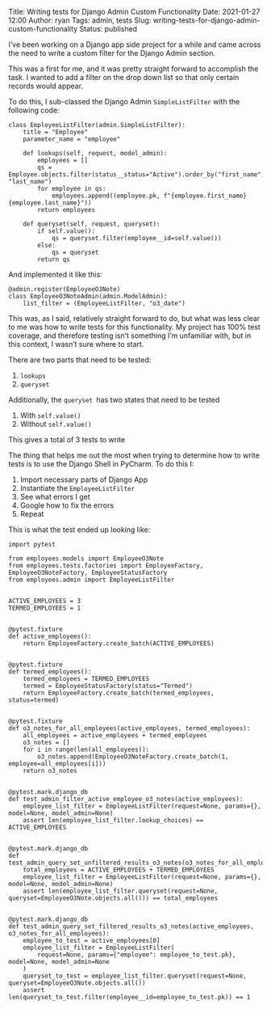Title: Writing tests for Django Admin Custom Functionality
Date: 2021-01-27 12:00
Author: ryan
Tags: admin, tests
Slug: writing-tests-for-django-admin-custom-functionality
Status: published

I’ve been working on a Django app side project for a while and came across the need to write a custom filter for the Django Admin section.

This was a first for me, and it was pretty straight forward to accomplish the task. I wanted to add a filter on the drop down list so that only certain records would appear.

To do this, I sub-classed the Django Admin `SimpleListFilter` with the following code:

```
class EmployeeListFilter(admin.SimpleListFilter):
    title = "Employee"
    parameter_name = "employee"

    def lookups(self, request, model_admin):
        employees = []
        qs = Employee.objects.filter(status__status="Active").order_by("first_name", "last_name")
        for employee in qs:
            employees.append((employee.pk, f"{employee.first_name} {employee.last_name}"))
        return employees

    def queryset(self, request, queryset):
        if self.value():
            qs = queryset.filter(employee__id=self.value())
        else:
            qs = queryset
        return qs
```

And implemented it like this:

```
@admin.register(EmployeeO3Note)
class EmployeeO3NoteAdmin(admin.ModelAdmin):
    list_filter = (EmployeeListFilter, "o3_date")
```

This was, as I said, relatively straight forward to do, but what was less clear to me was how to write tests for this functionality. My project has 100% test coverage, and therefore testing isn’t something I’m unfamiliar with, but in this context, I wasn’t sure where to start.

There are two parts that need to be tested:

1.  `lookups`
2.  `queryset `

Additionally, the `queryset `has two states that need to be tested

1.  With `self.value()`
2.  Without `self.value()`

This gives a total of 3 tests to write

The thing that helps me out the most when trying to determine how to write tests is to use the Django Shell in PyCharm. To do this I:

1.  Import necessary parts of Django App
2.  Instantiate the `EmployeeListFilter`
3.  See what errors I get
4.  Google how to fix the errors
5.  Repeat

This is what the test ended up looking like:

```
import pytest

from employees.models import EmployeeO3Note
from employees.tests.factories import EmployeeFactory, EmployeeO3NoteFactory, EmployeeStatusFactory
from employees.admin import EmployeeListFilter


ACTIVE_EMPLOYEES = 3
TERMED_EMPLOYEES = 1


@pytest.fixture
def active_employees():
    return EmployeeFactory.create_batch(ACTIVE_EMPLOYEES)


@pytest.fixture
def termed_employees():
    termed_employees = TERMED_EMPLOYEES
    termed = EmployeeStatusFactory(status="Termed")
    return EmployeeFactory.create_batch(termed_employees, status=termed)


@pytest.fixture
def o3_notes_for_all_employees(active_employees, termed_employees):
    all_employees = active_employees + termed_employees
    o3_notes = []
    for i in range(len(all_employees)):
        o3_notes.append(EmployeeO3NoteFactory.create_batch(1, employee=all_employees[i]))
    return o3_notes


@pytest.mark.django_db
def test_admin_filter_active_employee_o3_notes(active_employees):
    employee_list_filter = EmployeeListFilter(request=None, params={}, model=None, model_admin=None)
    assert len(employee_list_filter.lookup_choices) == ACTIVE_EMPLOYEES


@pytest.mark.django_db
def test_admin_query_set_unfiltered_results_o3_notes(o3_notes_for_all_employees):
    total_employees = ACTIVE_EMPLOYEES + TERMED_EMPLOYEES
    employee_list_filter = EmployeeListFilter(request=None, params={}, model=None, model_admin=None)
    assert len(employee_list_filter.queryset(request=None, queryset=EmployeeO3Note.objects.all())) == total_employees


@pytest.mark.django_db
def test_admin_query_set_filtered_results_o3_notes(active_employees, o3_notes_for_all_employees):
    employee_to_test = active_employees[0]
    employee_list_filter = EmployeeListFilter(
        request=None, params={"employee": employee_to_test.pk}, model=None, model_admin=None
    )
    queryset_to_test = employee_list_filter.queryset(request=None, queryset=EmployeeO3Note.objects.all())
    assert len(queryset_to_test.filter(employee__id=employee_to_test.pk)) == 1
```
